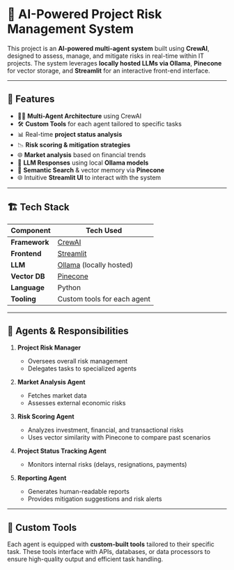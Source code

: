 # 🧠 AI-Powered Project Risk Management System

This project is an **AI-powered multi-agent system** built using **CrewAI**, designed to assess, manage, and mitigate risks in real-time within IT projects. The system leverages **locally hosted LLMs via Ollama**, **Pinecone** for vector storage, and **Streamlit** for an interactive front-end interface.

---

## 🚀 Features

- 🧑‍💼 **Multi-Agent Architecture** using CrewAI
- 🛠️ **Custom Tools** for each agent tailored to specific tasks
- 📊 Real-time **project status analysis**
- 📉 **Risk scoring & mitigation strategies**
- 🌐 **Market analysis** based on financial trends
- 🧠 **LLM Responses** using local **Ollama models**
- 🧬 **Semantic Search** & vector memory via **Pinecone**
- 🌐 Intuitive **Streamlit UI** to interact with the system

---

## 🏗️ Tech Stack

| Component         | Tech Used           |
|------------------|---------------------|
| **Framework**     | [CrewAI](https://docs.crewai.com) |
| **Frontend**      | [Streamlit](https://streamlit.io) |
| **LLM**           | [Ollama](https://ollama.com) (locally hosted) |
| **Vector DB**     | [Pinecone](https://www.pinecone.io) |
| **Language**      | Python |
| **Tooling**       | Custom tools for each agent |

---

## 🧠 Agents & Responsibilities

1. **Project Risk Manager**
   - Oversees overall risk management
   - Delegates tasks to specialized agents

2. **Market Analysis Agent**
   - Fetches market data
   - Assesses external economic risks

3. **Risk Scoring Agent**
   - Analyzes investment, financial, and transactional risks
   - Uses vector similarity with Pinecone to compare past scenarios

4. **Project Status Tracking Agent**
   - Monitors internal risks (delays, resignations, payments)

5. **Reporting Agent**
   - Generates human-readable reports
   - Provides mitigation suggestions and risk alerts

---

## 🧰 Custom Tools

Each agent is equipped with **custom-built tools** tailored to their specific task. These tools interface with APIs, databases, or data processors to ensure high-quality output and efficient task handling.


